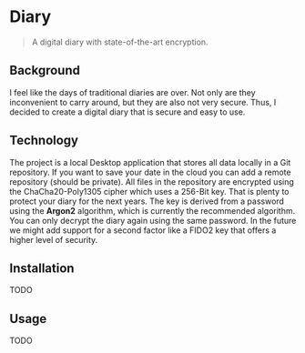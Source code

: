 # Diary

> A digital diary with state-of-the-art encryption.

## Background

I feel like the days of traditional diaries are over.
Not only are they inconvenient to carry around, but they are also not very secure.
Thus, I decided to create a digital diary that is secure and easy to use.

## Technology

The project is a local Desktop application that stores all data locally in a Git repository.
If you want to save your date in the cloud you can add a remote repository (should be private). 
All files in the repository are encrypted using the ChaCha20-Poly1305 cipher which uses a 256-Bit key.
That is plenty to protect your diary for the next years.
The key is derived from a password using the **Argon2** algorithm, which is currently the recommended algorithm.
You can only decrypt the diary again using the same password.
In the future we might add support for a second factor like a FIDO2 key that offers a higher level of security.

## Installation

TODO

## Usage

TODO
